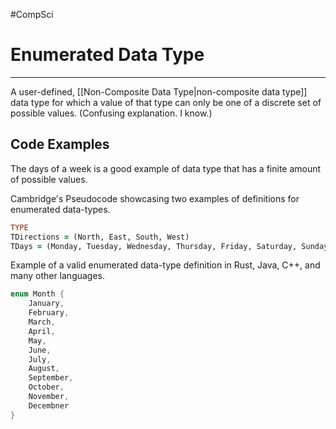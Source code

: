 #CompSci 

# Enumerated Data Type
---
A user-defined, [[Non-Composite Data Type|non-composite data type]] data type for which a value of that type can only be one of a discrete set of possible values. (Confusing explanation. I know.)

## Code Examples
The days of a week is a good example of data type that has a finite amount of possible values.

Cambridge's Pseudocode showcasing two examples of definitions for enumerated data-types.
```fortran
TYPE
TDirections = (North, East, South, West)
TDays = (Monday, Tuesday, Wednesday, Thursday, Friday, Saturday, Sunday)
```

Example of a valid enumerated data-type definition in Rust, Java, C++, and many other languages.
```rust
enum Month {
	January,
	February,
	March,
	April,
	May,
	June,
	July,
	August,
	September,
	October,
	November,
	Decembner
}
```
